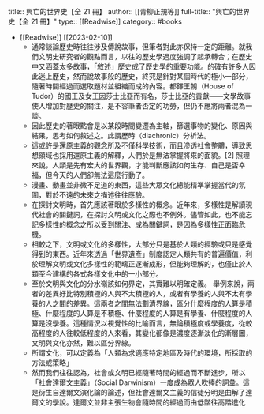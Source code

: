 title:: 興亡的世界史【全 21 冊】
author:: [[青柳正規等]]
full-title:: "興亡的世界史【全 21 冊】"
type:: [[Readwise]]
category:: #books

- [[Readwise]] [[2023-02-10]]
	- 通常談論歷史時往往涉及傳說故事，但筆者對此亦保持一定的距離。就我們文明史研究者的觀點而言，以往的歷史學過度強調了起承轉合；在歷史中又涵蓋太多故事，「敘述」歷史成了歷史學的重要功能。的確有許多人因此迷上歷史，然而說故事般的歷史，終究是針對某個時代的極小一部分，隨著時間經過而選取題材並組織而成的內容。都鐸王朝（House of Tudor）的國王及女王因莎士比亞而有名，莎士比亞的貢獻——文學故事使人增加對歷史的關注，是不容筆者否定的功勞，但仍不應將兩者混為一談。
	- 因此歷史的著眼點會是以某段時間變遷為主軸，篩選事物的變化、原因與結果，思考如何敘述之。此謂歷時（diachronic）分析法。
	- 這或許是還原主義的觀念所及不僅科學技術，而且滲透社會整體，導致思想領域也採用還原主義的解釋，人們於是無法掌握將來的面貌。[2] 照理來說，人類是先有宏大的世界觀，才能判斷應該如何生存、自己是否幸福，但今天的人們卻無法這麼行動了。
	- 漫畫、動畫並非微不足道的東西，這些大眾文化總能精準掌握當代的氛圍，對於不遠的未來之描述往往應驗。
	- 在探討文明時，首先應該著眼於多樣性的概念。近年來，多樣性是解讀現代社會的關鍵詞，在探討文明或文化之際也不例外。儘管如此，也不能忘記多樣性的概念之所以受到關注、成為關鍵詞，是因為多樣性正面臨危機。
	- 相較之下，文明或文化的多樣性，大部分只是基於人類的經驗或只是感覺得到的東西。近年來透過「世界遺產」制度認定人類共有的普遍價值，利於理解文明或文化多樣性的範疇正逐漸成形，但能夠理解的，也僅止於人類至今建構的各式各樣文化中的一小部分。
	- 至於文明與文化的分水嶺該如何界定，其實難以明確定義。
	  舉例來說，兩者的差異好比特別積極的人與不太積極的人，或者有學養的人與不太有學養的人之間的差異。這兩者之間無法劃清界線，區分什麼程度的人算是積極、什麼程度的人算是不積極、什麼程度的人算是有學養、什麼程度的人算是沒學養。這種情況以視覺性的比喻而言，無論積極度或學養度，從較高程度的人往較低程度的人來看，其變化都像是濃度逐漸淡化的漸層圖，文明與文化亦然，難以區分界線。
	- 所謂文化，可以定義為「人類為求適應特定地區及時代的環境，所採取的方法或策略」
	- 然而我們往往認為，社會或文明已經隨著時間的經過而不斷進步，所以「社會達爾文主義」（Social Darwinism）一度成為眾人吹捧的詞彙。這是衍生自達爾文演化論的論述，但社會達爾文主義的信徒分明是曲解了達爾文的學說。達爾文並非主張生物會隨時間的經過而由低階往高階進化